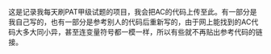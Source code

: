 这是记录我每天刷PAT甲级试题的项目，我会把AC的代码上传至此。有一部分是我自己写的，也有一部分是参考别人的代码后重新写的，由于网上能找到的AC代码大多大同小异，甚至连变量符号都一模一样，所以有些就不再贴出参考代码的链接。
